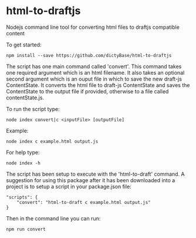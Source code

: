 # html-to-draftjs
Nodejs command line tool for converting html files to draftjs compatible content

To get started:

```
npm install --save https://github.com/dictyBase/html-to-draftjs
```

The script has one main command called 'convert'.  This command takes one required argument which is an html filename.  It also takes an optional second argument which is an ouput file in which to save the new draft-js ContentState.  It converts the html file to draft-js ContentState and saves the ContentState to the output file if provided, otherwise to a file called contentState.js.

To run the script type:

```
node index convert|c <inputFile> [outputFile]
```

Example:

```
node index c example.html output.js
```

For help type:

```
node index -h
```

The script has been setup to execute with the 'html-to-draft' command.  A suggestion for using this package after it has been downloaded into a project is to setup a script in your package.json file:

```
"scripts": {
    "convert": "html-to-draft c example.html output.js"
}
```

Then in the command line you can run:

```
npm run convert
```
